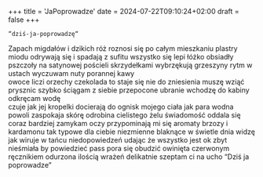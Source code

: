 +++
title = 'JaPoprowadze'
date = 2024-07-22T09:10:24+02:00
draft = false
+++

    “dziś-ja-poprowadzę“

Zapach migdałów i dzikich róż roznosi się po całym mieszkaniu 
plastry miodu odrywają się i spadają z sufitu 
wszystko się lepi 
łóżko obsiadły pszczoły 
na satynowej pościeli skrzydełkami wybrzękują grzeszyny rytm 
w ustach wyczuwam nuty porannej kawy         
owoce liczi orzechy czekolada 
to staje się nie do zniesienia 
muszę wziąć prysznic 
szybko ściągam  z siebie przepocone ubranie 
wchodzę do kabiny 
odkręcam wodę   
czuje jak jej kropelki docierają do ognisk mojego ciała 
jak para wodna powoli  zaspokaja skórę
odrobina cielistego żelu
świadomość oddala się coraz bardziej
zamykam oczy
przypominają mi się aromaty brzozy i kardamonu 
tak typowe dla ciebie 
niezmienne
blaknące w świetle dnia 
widzę jak wiruje w tańcu niedopowiedzeń
udając że wszystko jest ok
zbyt nieśmiała by powiedzieć pass 
pora  się obudzić
owinięta czerwonym ręcznikiem 
odurzona ilością wrażeń
delikatnie szeptam ci na ucho
“Dziś ja poprowadze”

